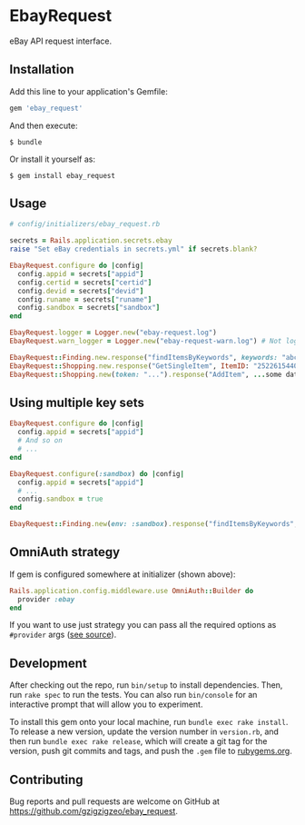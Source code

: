 # EbayRequest

eBay API request interface.

## Installation

Add this line to your application's Gemfile:

```ruby
gem 'ebay_request'
```

And then execute:

    $ bundle

Or install it yourself as:

    $ gem install ebay_request

## Usage

```ruby
# config/initializers/ebay_request.rb

secrets = Rails.application.secrets.ebay
raise "Set eBay credentials in secrets.yml" if secrets.blank?

EbayRequest.configure do |config|
  config.appid = secrets["appid"]
  config.certid = secrets["certid"]
  config.devid = secrets["devid"]
  config.runame = secrets["runame"]
  config.sandbox = secrets["sandbox"]
end

EbayRequest.logger = Logger.new("ebay-request.log")
EbayRequest.warn_logger = Logger.new("ebay-request-warn.log") # Not logged otherwise
```

```ruby
EbayRequest::Finding.new.response("findItemsByKeywords", keywords: "abc")
EbayRequest::Shopping.new.response("GetSingleItem", ItemID: "252261544055")
EbayRequest::Shopping.new(token: "...").response("AddItem", ...some data...)
```

## Using multiple key sets

```ruby
EbayRequest.configure do |config|
  config.appid = secrets["appid"]
  # And so on
  # ...
end

EbayRequest.configure(:sandbox) do |config|
  config.appid = secrets["appid"]
  # ...
  config.sandbox = true  
end

EbayRequest::Finding.new(env: :sandbox).response("findItemsByKeywords", keywords: "abc")
```

## OmniAuth strategy

If gem is configured somewhere at initializer (shown above):

```ruby
Rails.application.config.middleware.use OmniAuth::Builder do
  provider :ebay
end
```

If you want to use just strategy you can pass all the required options as `#provider` args ([see source](https://github.com/gzigzigzeo/ebay_request/blob/master/lib/omniauth/strategies/ebay.rb#L4)).

## Development

After checking out the repo, run `bin/setup` to install dependencies. Then, run `rake spec` to run the tests. You can also run `bin/console` for an interactive prompt that will allow you to experiment.

To install this gem onto your local machine, run `bundle exec rake install`. To release a new version, update the version number in `version.rb`, and then run `bundle exec rake release`, which will create a git tag for the version, push git commits and tags, and push the `.gem` file to [rubygems.org](https://rubygems.org).

## Contributing

Bug reports and pull requests are welcome on GitHub at https://github.com/gzigzigzeo/ebay_request.
